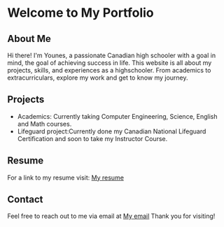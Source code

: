# Welcome to My Portfolio

## About Me
Hi there! I'm Younes, a passionate Canadian high schooler with a goal in mind, the goal of achieving success in life.
This website is all about my projects, skills, and experiences as a highschooler. From academics to extracurriculars, explore my work and get to know my journey.

## Projects
- Academics: Currently taking Computer Engineering, Science, English and Math courses.
- Lifeguard project:Currently done my Canadian National Lifeguard Certification and soon to take my Instructor Course.

## Resume
For a link to my resume visit: [My resume](https://view.officeapps.live.com/op/view.aspx?src=https:%2F%2Fraw.githubusercontent.com%2FYounesMastour%2FYounesMastour.github.io%2Frefs%2Fheads%2Fmain%2FYounes%2520Resume.docx&wdOrigin=BROWSELINK)

## Contact
Feel free to reach out to me via email at [My email](mastoury2021@gmail.com)
Thank you for visiting!
